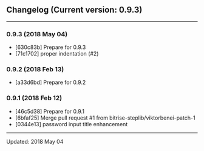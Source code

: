 ## Changelog (Current version: 0.9.3)

-----------------

### 0.9.3 (2018 May 04)
* [630c83b] Prepare for 0.9.3
* [71c1702] proper indentation (#2)

### 0.9.2 (2018 Feb 13)
* [a33d6bd] Prepare for 0.9.2

### 0.9.1 (2018 Feb 12)
* [46c5d38] Prepare for 0.9.1
* [6bfaf25] Merge pull request #1 from bitrise-steplib/viktorbenei-patch-1
* [0344e13] password input title enhancement

-----------------

Updated: 2018 May 04